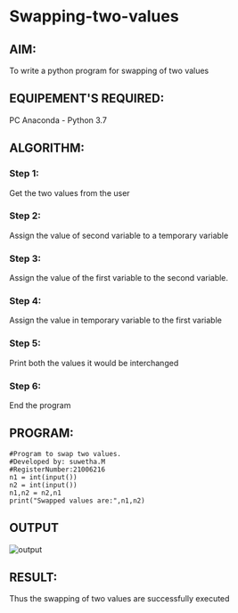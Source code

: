 # Swapping-two-values
## AIM:
To write a python program for swapping of two values
## EQUIPEMENT'S REQUIRED: 
PC
Anaconda - Python 3.7
## ALGORITHM: 
### Step 1:
Get the two values from the user
### Step 2: 
Assign the value of second variable to a temporary variable 
### Step 3: 
Assign the value of the first variable to the second variable.
### Step 4:  
Assign the value in temporary variable to the first variable
### Step 5: 
Print both the values it would be interchanged
### Step 6: 
End the program
## PROGRAM:
~~~
#Program to swap two values.
#Developed by: suwetha.M
#RegisterNumber:21006216
n1 = int(input())
n2 = int(input())
n1,n2 = n2,n1
print("Swapped values are:",n1,n2)
~~~
## OUTPUT
![output](sweswap.png)


## RESULT:
Thus the swapping of two values are successfully executed



